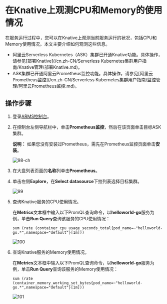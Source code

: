# 在Knative上观测CPU和Memory的使用情况

在服务运行过程中，您可以在Knative上观测当前服务运行的状况，包括CPU和Memory使用情况。本文主要介绍如何观测这些信息。

-   阿里云Serverless Kubernetes（ASK）集群已开通Knative功能。具体操作，请参见[部署Knative](/cn.zh-CN/Serverless Kubernetes集群用户指南/Knative管理/部署Knative.md)。
-   ASK集群已开通阿里云Prometheus监控功能。具体操作，请参见[阿里云Prometheus监控](/cn.zh-CN/Serverless Kubernetes集群用户指南/监控管理/阿里云Prometheus监控.md)。

## 操作步骤

1.  登录[ARMS控制台](https://arms.console.aliyun.com/#/home)。

2.  在控制台左侧导航栏中，单击**Prometheus监控**，然后在该页面单击目标ASK集群。

    **说明：** 如果您没有安装过Prometheus，需先在Prometheus监控页面单击**安装**。

    ![98-ch](https://static-aliyun-doc.oss-accelerate.aliyuncs.com/assets/img/zh-CN/8152139061/p207447.png)

3.  在大盘列表页面的**名称**列单击**Prometheus**。

4.  单击左侧**Explore**，在**Select datasource**下拉列表选择目标集群。

    ![99](https://static-aliyun-doc.oss-accelerate.aliyuncs.com/assets/img/zh-CN/8152139061/p207728.png)

5.  查询Knative服务的CPU使用情况。

    在**Metrics**文本框中输入以下PromQL查询命令，以**helloworld-go**服务为例，单击**Run Query**查询该服务的CPU使用情况：

    ```
    sum (rate (container_cpu_usage_seconds_total{pod_name=~"helloworld-go.*",namespace="default"}[1m])) 
    ```

    ![100](https://static-aliyun-doc.oss-accelerate.aliyuncs.com/assets/img/zh-CN/8152139061/p207740.png)

6.  查询Knative服务的Memory使用情况。

    在**Metrics**文本框中输入以下PromQL查询命令，以**helloworld-go**服务为例，单击**Run Query**查询该服务的Memory使用情况：

    ```
    sum (rate (container_memory_working_set_bytes{pod_name=~"helloworld-go.*",namespace="default"}[1m])) 
    ```

    ![101](https://static-aliyun-doc.oss-accelerate.aliyuncs.com/assets/img/zh-CN/8152139061/p207742.png)


